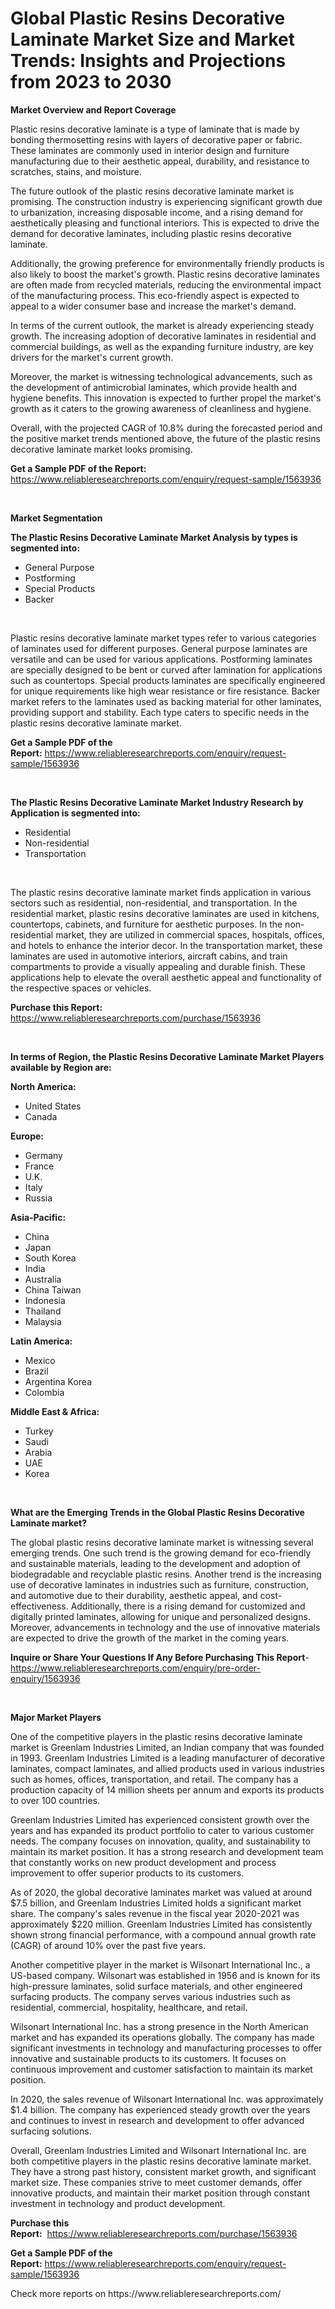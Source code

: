 <p><h1>Global Plastic Resins Decorative Laminate Market Size and Market Trends: Insights and Projections from 2023 to 2030</h1></p><p><strong>Market Overview and Report Coverage</strong></p>
<p><p>Plastic resins decorative laminate is a type of laminate that is made by bonding thermosetting resins with layers of decorative paper or fabric. These laminates are commonly used in interior design and furniture manufacturing due to their aesthetic appeal, durability, and resistance to scratches, stains, and moisture.</p><p>The future outlook of the plastic resins decorative laminate market is promising. The construction industry is experiencing significant growth due to urbanization, increasing disposable income, and a rising demand for aesthetically pleasing and functional interiors. This is expected to drive the demand for decorative laminates, including plastic resins decorative laminate.</p><p>Additionally, the growing preference for environmentally friendly products is also likely to boost the market's growth. Plastic resins decorative laminates are often made from recycled materials, reducing the environmental impact of the manufacturing process. This eco-friendly aspect is expected to appeal to a wider consumer base and increase the market's demand.</p><p>In terms of the current outlook, the market is already experiencing steady growth. The increasing adoption of decorative laminates in residential and commercial buildings, as well as the expanding furniture industry, are key drivers for the market's current growth.</p><p>Moreover, the market is witnessing technological advancements, such as the development of antimicrobial laminates, which provide health and hygiene benefits. This innovation is expected to further propel the market's growth as it caters to the growing awareness of cleanliness and hygiene.</p><p>Overall, with the projected CAGR of 10.8% during the forecasted period and the positive market trends mentioned above, the future of the plastic resins decorative laminate market looks promising.</p></p>
<p><strong>Get a Sample PDF of the Report:</strong> <a href="https://www.reliableresearchreports.com/enquiry/request-sample/1563936">https://www.reliableresearchreports.com/enquiry/request-sample/1563936</a></p>
<p>&nbsp;</p>
<p><strong>Market Segmentation</strong></p>
<p><strong>The Plastic Resins Decorative Laminate Market Analysis by types is segmented into:</strong></p>
<p><ul><li>General Purpose</li><li>Postforming</li><li>Special Products</li><li>Backer</li></ul></p>
<p>&nbsp;</p>
<p><p>Plastic resins decorative laminate market types refer to various categories of laminates used for different purposes. General purpose laminates are versatile and can be used for various applications. Postforming laminates are specially designed to be bent or curved after lamination for applications such as countertops. Special products laminates are specifically engineered for unique requirements like high wear resistance or fire resistance. Backer market refers to the laminates used as backing material for other laminates, providing support and stability. Each type caters to specific needs in the plastic resins decorative laminate market.</p></p>
<p><strong>Get a Sample PDF of the Report:</strong>&nbsp;<a href="https://www.reliableresearchreports.com/enquiry/request-sample/1563936">https://www.reliableresearchreports.com/enquiry/request-sample/1563936</a></p>
<p>&nbsp;</p>
<p><strong>The Plastic Resins Decorative Laminate Market Industry Research by Application is segmented into:</strong></p>
<p><ul><li>Residential</li><li>Non-residential</li><li>Transportation</li></ul></p>
<p>&nbsp;</p>
<p><p>The plastic resins decorative laminate market finds application in various sectors such as residential, non-residential, and transportation. In the residential market, plastic resins decorative laminates are used in kitchens, countertops, cabinets, and furniture for aesthetic purposes. In the non-residential market, they are utilized in commercial spaces, hospitals, offices, and hotels to enhance the interior decor. In the transportation market, these laminates are used in automotive interiors, aircraft cabins, and train compartments to provide a visually appealing and durable finish. These applications help to elevate the overall aesthetic appeal and functionality of the respective spaces or vehicles.</p></p>
<p><strong>Purchase this Report:</strong>&nbsp; <a href="https://www.reliableresearchreports.com/purchase/1563936">https://www.reliableresearchreports.com/purchase/1563936</a></p>
<p>&nbsp;</p>
<p><strong>In terms of Region, the Plastic Resins Decorative Laminate Market Players available by Region are:</strong></p>
<p>
    <p> <strong> North America: </strong>
        <ul>
            <li>United States</li>
            <li>Canada</li>
        </ul>
        </p> 
    <p> <strong> Europe: </strong>
        <ul>
            <li>Germany</li>
            <li>France</li>
            <li>U.K.</li>
            <li>Italy</li>
            <li>Russia</li>
        </ul>
        </p> 
    <p> <strong> Asia-Pacific: </strong>
        <ul>
            <li>China</li>
            <li>Japan</li>
            <li>South Korea</li>
            <li>India</li>
            <li>Australia</li>
            <li>China Taiwan</li>
            <li>Indonesia</li>
            <li>Thailand</li>
            <li>Malaysia</li>
        </ul>
        </p> 
    <p> <strong> Latin America: </strong>
        <ul>
            <li>Mexico</li>
            <li>Brazil</li>
            <li>Argentina Korea</li>
            <li>Colombia</li>
        </ul>
        </p> 
    <p> <strong> Middle East & Africa: </strong>
        <ul>
            <li>Turkey</li>
            <li>Saudi</li>
            <li>Arabia</li>
            <li>UAE</li>
            <li>Korea</li>
        </ul>
    </p>
    </p>
<p>&nbsp;</p>
<p><strong>What are the Emerging Trends in the Global Plastic Resins Decorative Laminate market?</strong></p>
<p><p>The global plastic resins decorative laminate market is witnessing several emerging trends. One such trend is the growing demand for eco-friendly and sustainable materials, leading to the development and adoption of biodegradable and recyclable plastic resins. Another trend is the increasing use of decorative laminates in industries such as furniture, construction, and automotive due to their durability, aesthetic appeal, and cost-effectiveness. Additionally, there is a rising demand for customized and digitally printed laminates, allowing for unique and personalized designs. Moreover, advancements in technology and the use of innovative materials are expected to drive the growth of the market in the coming years.</p></p>
<p><strong>Inquire or Share Your Questions If Any Before Purchasing This Report</strong>- <a href="https://www.reliableresearchreports.com/enquiry/pre-order-enquiry/1563936">https://www.reliableresearchreports.com/enquiry/pre-order-enquiry/1563936</a></p>
<p>&nbsp;</p>
<p><strong>Major Market Players</strong></p>
<p><p>One of the competitive players in the plastic resins decorative laminate market is Greenlam Industries Limited, an Indian company that was founded in 1993. Greenlam Industries Limited is a leading manufacturer of decorative laminates, compact laminates, and allied products used in various industries such as homes, offices, transportation, and retail. The company has a production capacity of 14 million sheets per annum and exports its products to over 100 countries.</p><p>Greenlam Industries Limited has experienced consistent growth over the years and has expanded its product portfolio to cater to various customer needs. The company focuses on innovation, quality, and sustainability to maintain its market position. It has a strong research and development team that constantly works on new product development and process improvement to offer superior products to its customers.</p><p>As of 2020, the global decorative laminates market was valued at around $7.5 billion, and Greenlam Industries Limited holds a significant market share. The company's sales revenue in the fiscal year 2020-2021 was approximately $220 million. Greenlam Industries Limited has consistently shown strong financial performance, with a compound annual growth rate (CAGR) of around 10% over the past five years.</p><p>Another competitive player in the market is Wilsonart International Inc., a US-based company. Wilsonart was established in 1956 and is known for its high-pressure laminates, solid surface materials, and other engineered surfacing products. The company serves various industries such as residential, commercial, hospitality, healthcare, and retail.</p><p>Wilsonart International Inc. has a strong presence in the North American market and has expanded its operations globally. The company has made significant investments in technology and manufacturing processes to offer innovative and sustainable products to its customers. It focuses on continuous improvement and customer satisfaction to maintain its market position.</p><p>In 2020, the sales revenue of Wilsonart International Inc. was approximately $1.4 billion. The company has experienced steady growth over the years and continues to invest in research and development to offer advanced surfacing solutions.</p><p>Overall, Greenlam Industries Limited and Wilsonart International Inc. are both competitive players in the plastic resins decorative laminate market. They have a strong past history, consistent market growth, and significant market size. These companies strive to meet customer demands, offer innovative products, and maintain their market position through constant investment in technology and product development.</p></p>
<p><strong>Purchase this Report:</strong>&nbsp;&nbsp;<a href="https://www.reliableresearchreports.com/purchase/1563936">https://www.reliableresearchreports.com/purchase/1563936</a></p>
<p></p>
<p><strong>Get a Sample PDF of the Report:</strong>&nbsp;<a href="https://www.reliableresearchreports.com/enquiry/request-sample/1563936">https://www.reliableresearchreports.com/enquiry/request-sample/1563936</a></p>
<p>Check more reports on https://www.reliableresearchreports.com/</p>